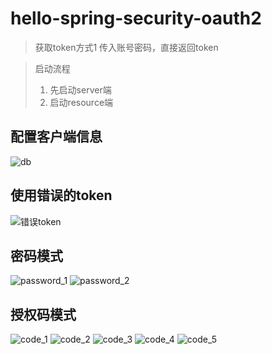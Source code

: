 # hello-spring-security-oauth2

> 获取token方式1
 传入账号密码，直接返回token
 

> 启动流程
> 1. 先启动server端
> 2. 启动resource端

## 配置客户端信息
![db](https://user-images.githubusercontent.com/33513409/84219664-9c138d00-ab03-11ea-8c1a-0ed5f88156ee.png)

## 使用错误的token
![错误token](https://user-images.githubusercontent.com/33513409/84219674-a46bc800-ab03-11ea-9b48-de4ffbf814bc.png)

## 密码模式
![password_1](https://user-images.githubusercontent.com/33513409/84219689-adf53000-ab03-11ea-90af-0a4a224e7be7.png)
![password_2](https://user-images.githubusercontent.com/33513409/84219699-b51c3e00-ab03-11ea-838e-84a6d4a8791f.png)

## 授权码模式
![code_1](https://user-images.githubusercontent.com/33513409/84219706-b9e0f200-ab03-11ea-81cc-4b3512fcbaf7.png)
![code_2](https://user-images.githubusercontent.com/33513409/84219726-c1a09680-ab03-11ea-9910-2232ca011716.png)
![code_3](https://user-images.githubusercontent.com/33513409/84219727-c2392d00-ab03-11ea-9f65-2b4c736343e0.png)
![code_4](https://user-images.githubusercontent.com/33513409/84219728-c2d1c380-ab03-11ea-8204-35c9e41c5806.png)
![code_5](https://user-images.githubusercontent.com/33513409/84219729-c36a5a00-ab03-11ea-9413-f40dbb7c7c4e.png)


















